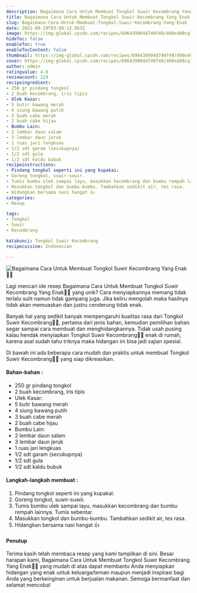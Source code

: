 ```yaml
---
description: Bagaimana Cara Untuk Membuat Tongkol Suwir Kecombrang Yang Enak"
title: Bagaimana Cara Untuk Membuat Tongkol Suwir Kecombrang Yang Enak
slug: Bagaimana-Cara-Untuk-Membuat-Tongkol-Suwir-Kecombrang-Yang-Enak
date: 2021-09-29T03:09:12.063Z
image: https://img-global.cpcdn.com/recipes/696439904d740f49/400x400cq70/photo.jpg
hideToc: false
enableToc: true
enableTocContent: false
thumbnail: https://img-global.cpcdn.com/recipes/696439904d740f49/400x400cq70/photo.jpg
cover: https://img-global.cpcdn.com/recipes/696439904d740f49/400x400cq70/photo.jpg
author: admin
ratingvalue: 4.8
reviewcount: 124
recipeingredient:
- 250 gr pindang tongkol
- 2 buah kecombrang, iris tipis
- Ulek Kasar:
- 5 butir bawang merah
- 4 siung bawang putih
- 3 buah cabe merah
- 2 buah cabe hijau
- Bumbu Lain:
- 2 lembar daun salam
- 3 lembar daun jeruk
- 1 ruas jari lengkuas
- 1/2 sdt garam (secukupnya)
- 1/2 sdt gula
- 1/2 sdt kaldu bubuk
recipeinstructions:
- Pindang tongkol seperti ini yang kupakai:
- Goreng tongkol, suwir-suwir.
- Tumis bumbu ulek sampai layu, masukkan kecombrang dan bumbu rempah lainnya. Tumis sebentar.
- Masukkan tongkol dan bumbu-bumbu. Tambahkan sedikit air, tes rasa.
- Hidangkan bersama nasi hangat 👍
categories:
- Resep

tags:
- Tongkol
- Suwir
- Kecombrang

katakunci: Tongkol Suwir Kecombrang
recipecuisine: Indonesian

---
```


![Bagaimana Cara Untuk Membuat Tongkol Suwir Kecombrang Yang Enak👩‍🍳](https://img-global.cpcdn.com/recipes/696439904d740f49/400x400cq70/photo.jpg)

Lagi mencari ide resep Bagaimana Cara Untuk Membuat Tongkol Suwir Kecombrang Yang Enak👩‍🍳 yang unik? Cara menyiapkannya memang tidak terlalu sulit namun tidak gampang juga. Jika keliru mengolah maka hasilnya tidak akan memuaskan dan justru cenderung tidak enak.

Banyak hal yang sedikit banyak mempengaruhi kualitas rasa dari Tongkol Suwir Kecombrang👩‍🍳, pertama dari jenis bahan, kemudian pemilihan bahan segar sampai cara membuat dan menghidangkannya. Tidak usah pusing kalau hendak menyiapkan Tongkol Suwir Kecombrang👩‍🍳 enak di rumah, karena asal sudah tahu triknya maka hidangan ini bisa jadi sajian spesial.

Di bawah ini ada beberapa cara mudah dan praktis untuk membuat Tongkol Suwir Kecombrang👩‍🍳 yang siap dikreasikan.

<!--inarticleads1-->

#### Bahan-bahan :

- 250 gr pindang tongkol
- 2 buah kecombrang, iris tipis
- Ulek Kasar:
- 5 butir bawang merah
- 4 siung bawang putih
- 3 buah cabe merah
- 2 buah cabe hijau
- Bumbu Lain:
- 2 lembar daun salam
- 3 lembar daun jeruk
- 1 ruas jari lengkuas
- 1/2 sdt garam (secukupnya)
- 1/2 sdt gula
- 1/2 sdt kaldu bubuk

<!--inarticleads2-->

#### Langkah-langkah membuat :

1. Pindang tongkol seperti ini yang kupakai:
1. Goreng tongkol, suwir-suwir.
1. Tumis bumbu ulek sampai layu, masukkan kecombrang dan bumbu rempah lainnya. Tumis sebentar.
1. Masukkan tongkol dan bumbu-bumbu. Tambahkan sedikit air, tes rasa.
1. Hidangkan bersama nasi hangat 👍

#### Penutup

Terima kasih telah membaca resep yang kami tampilkan di sini. Besar harapan kami, Bagaimana Cara Untuk Membuat Tongkol Suwir Kecombrang Yang Enak👩‍🍳 yang mudah di atas dapat membantu Anda menyiapkan hidangan yang enak untuk keluarga/teman maupun menjadi inspirasi bagi Anda yang berkeinginan untuk berjualan makanan. Semoga bermanfaat dan selamat mencoba!